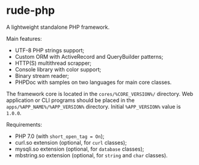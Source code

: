 # rude-php

A lightweight standalone PHP framework.

Main features:
- UTF-8 PHP strings support;
- Custom ORM with ActiveRecord and QueryBuilder patterns;
- HTTP(S) multithread scrapper;
- Console library with color support;
- Binary stream reader;
- PHPDoc with samples on two languages for main core classes.

The framework core is located in the `cores/%CORE_VERSION%/` directory.
Web application or CLI programs should be placed in the `apps/%APP_NAME%/%APP_VERSION%` directory. Initial `%APP_VERSION%` value is `1.0.0`.

Requirements:
- PHP 7.0 (with `short_open_tag = On`);
- curl.so extension (optional, for `curl` classes);
- mysqli.so extension (optional, for `database` classes);
- mbstring.so extension (optional, for `string` and `char` classes).
